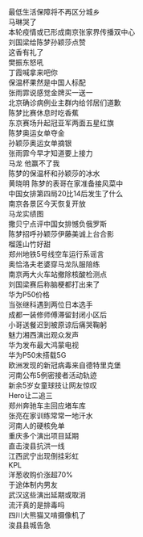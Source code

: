 最低生活保障将不再区分城乡  
马琳哭了  
本轮疫情或已形成南京张家界传播双中心  
刘国梁给陈梦孙颖莎点赞  
这香有礼了  
樊振东怒吼  
丁霞喊拿来吧你  
保温杯果然是中国人标配  
张雨霏说感觉金牌买一送一  
北京确诊病例业主群内给邻居们道歉  
陈梦比赛休息时吃香蕉  
东京赛场升起冠亚军两面五星红旗  
陈梦奥运女单夺金  
孙颖莎奥运女单摘银  
张雨霏今早才知道要上接力  
马龙 他赢不了我  
陈梦的保温杯和孙颖莎的冰水  
黄晓明 陈梦的表哥在家准备接风菜中  
中国女排第四局20比14后发生了什么  
南京各景区今天恢复开放  
马龙实绩图  
撒贝宁点评中国女排憾负俄罗斯  
陈梦招呼孙颖莎伊藤美诚上台合影  
榴莲山竹好甜  
郑州地铁5号线空车运行系谣言  
奥恰洛夫老婆穿马龙队服陪练  
南京两大火车站撤除核酸检测点  
刘国梁赛后称脑梗都打出来了  
华为P50价格  
当张继科遇到两位日本选手  
成都一装修师傅滞留封闭小区后  
小哥送餐迟到被原谅后痛哭鞠躬  
魅力湘西演出观众发声  
华为发布最大鸿蒙电视  
华为P50未搭载5G  
欧洲发现的新冠病毒来自德特里克堡  
河南公布5例密接者活动轨迹  
新余5岁女童球技让网友惊叹  
Hero让二追三  
郑州奔驰车主回应堵车库  
张亮在家训练常常一地汗水  
河南人的硬核免单  
重庆多个演出项目延期  
直击浚县抗洪一线  
江西武宁出现倒挂彩虹  
KPL  
洋葱收购价涨超70%  
于途体制内男友  
武汉这些演出延期或取消  
流汗真的是排毒吗  
四川大熊猫又啃摄像机了  
浚县县城告急  
